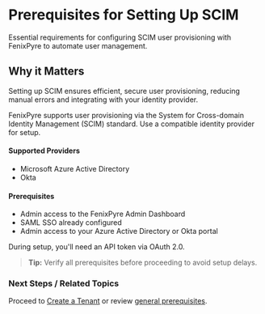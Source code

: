 # Prerequisites for Setting Up SCIM

Essential requirements for configuring SCIM user provisioning with FenixPyre to automate user management.


## Why it Matters
Setting up SCIM ensures efficient, secure user provisioning, reducing manual errors and integrating with your identity provider.

FenixPyre supports user provisioning via the System for Cross-domain Identity Management (SCIM) standard. Use a compatible identity provider for setup.

#### Supported Providers
- Microsoft Azure Active Directory
- Okta

#### Prerequisites
* Admin access to the FenixPyre Admin Dashboard
* SAML SSO already configured
* Admin access to your Azure Active Directory or Okta portal

During setup, you'll need an API token via OAuth 2.0.

> **Tip:** Verify all prerequisites before proceeding to avoid setup delays.

### Next Steps / Related Topics
Proceed to [Create a Tenant](/03-setup-&-installation/create-tenant.md) or review [general prerequisites](/03-setup-&-installation/prerequisites.md).
